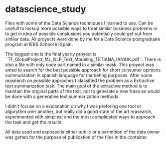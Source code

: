 # datascience_study
Files with some of the Data Science techniques I learned to use. Can be usefull to lookup more possible ways to treat similar business problems or to get in idea of possible conslusions you potentially could get out from similar data.
All proyects were done by me for a Data Science postgraduate program at IEBS School in Spain. 

The biggest one is the final yearly proyect is ¨TF_GlobalProject_ML_NLP_Text_Modeling_TETIANA_IANIUK.pdf¨. There is also a file with only code part named in a similar mask. 
This proyect was amed to search for the best possible approach for short cunsumer opinions summurization in spanish language for marketing purposes. After some reasearch on possible approches I classified the problem as a Extractive text summarization task. The main goal of the extractive method is to maintain the original parts of the text, not to generate a new frase as would be done with a generative text summarization methods.

I didn't focuse on a explanation on why I was prefering one tool or algorythm over another, but really did a good state of the art reasearch, experimented with simpliest and the most complicated ways to approach the task and got the results. 

All data used and exposed is either public or a permittion of the data owner was gotten for the purpose of publication of the files in the container.
